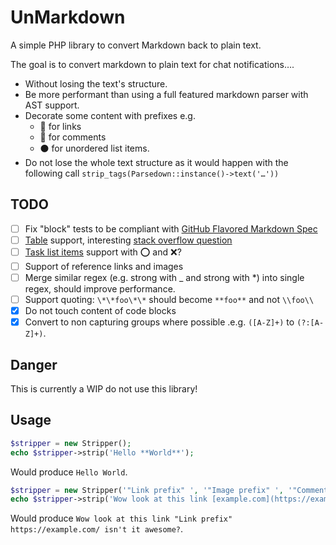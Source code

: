 # UnMarkdown

A simple PHP library to convert Markdown back to plain text.

The goal is to convert markdown to plain text for chat notifications….
 * Without losing the text's structure.
 * Be more performant than using a full featured markdown parser with AST support.
 * Decorate some content with prefixes e.g.
   * 🔗 for links
   * 💬 for comments 
   * ⚫ for unordered list items.
 * Do not lose the whole text structure as it would happen with the following call `strip_tags(Parsedown::instance()->text('…'))`

## TODO

- [ ] Fix "block" tests to be compliant with [GitHub Flavored Markdown Spec](https://github.github.com/gfm/#tables-extension-)
- [ ] [Table](https://github.github.com/gfm/#tables-extension-) support, interesting [stack overflow question](https://stackoverflow.com/questions/9837935/regex-for-markdown-table-syntax)
- [ ] [Task list items](https://github.github.com/gfm/#task-list-items-extension-) support with ⭕ ️and ❌?
- [ ] Support of reference links and images
- [ ] Merge similar regex (e.g. strong with _ and strong with *) into single regex, should improve performance.
- [ ] Support quoting: `\*\*foo\*\*` should become `**foo**` and not `\\foo\\`
- [x] Do not touch content of code blocks
- [x] Convert to non capturing groups where possible .e.g. `([A-Z]+)` to `(?:[A-Z]+)`.
## Danger

This is currently a WIP do not use this library!

## Usage

```php
$stripper = new Stripper();
echo $stripper->strip('Hello **World**');
```

Would produce `Hello World`.


```php
$stripper = new Stripper('"Link prefix" ', '"Image prefix️" ', '"Comment prefix" ', '… ');
echo $stripper->strip('Wow look at this link [example.com](https://example.com/) isn't it **awesome**?');
```

Would produce `Wow look at this link "Link prefix" https://example.com/ isn't it awesome?`.
